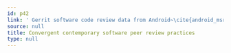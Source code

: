 ```yaml
---
id: p42
link: ' Gerrit software code review data from Android~\cite{android_msr2013}'
source: null
title: Convergent contemporary software peer review practices
type: null
---
```

